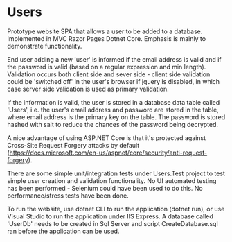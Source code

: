 # Users
Prototype website SPA that allows a user to be added to a database. Implemented in MVC Razor Pages Dotnet Core. Emphasis is mainly to demonstrate functionality.

End user adding a new 'user' is informed if the email address is valid and if the password is valid (based on a regular expression and min length). Validation occurs both client side and sever side - client side validation could be 'switched off' in the user's browser if jquery is disabled, in which case server side validation is used as primary validation.

If the information is valid, the user is stored in a database data table called 'Users', i.e. the user's email address and password are stored in the table, where email address is the primary key on the table. The password is stored hashed with salt to reduce the chances of the password being decrypted. 

A nice advantage of using ASP.NET Core is that it's protected against Cross-Site Request Forgery attacks by default (https://docs.microsoft.com/en-us/aspnet/core/security/anti-request-forgery).

There are some simple unit/integration tests under Users.Test project to test simple user creation and validation functionality. No UI automated testing has been performed - Selenium could have been used to do this. No performance/stress tests have been done.

To run the website, use dotnet CLI to run the application (dotnet run), or use Visual Studio to run the application under IIS Express. A database called 'UserDb' needs to be created in Sql Server and script CreateDatabase.sql ran before the application can be used. 
